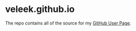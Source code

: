 # veleek.github.io

The repo contains all of the source for my [GitHub User Page](http://www.veleek.com).
